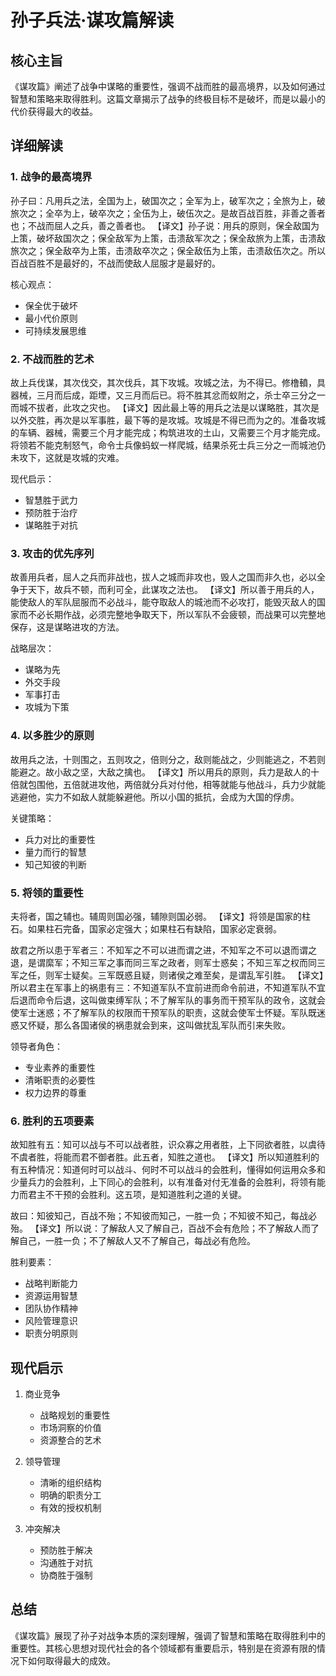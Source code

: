 # 孙子兵法·谋攻篇解读

## 核心主旨
《谋攻篇》阐述了战争中谋略的重要性，强调不战而胜的最高境界，以及如何通过智慧和策略来取得胜利。这篇文章揭示了战争的终极目标不是破坏，而是以最小的代价获得最大的收益。

## 详细解读

### 1. 战争的最高境界
孙子曰：凡用兵之法，全国为上，破国次之；全军为上，破军次之；全旅为上，破旅次之；全卒为上，破卒次之；全伍为上，破伍次之。是故百战百胜，非善之善者也；不战而屈人之兵，善之善者也。
【译文】孙子说：用兵的原则，保全敌国为上策，破坏敌国次之；保全敌军为上策，击溃敌军次之；保全敌旅为上策，击溃敌旅次之；保全敌卒为上策，击溃敌卒次之；保全敌伍为上策，击溃敌伍次之。所以百战百胜不是最好的，不战而使敌人屈服才是最好的。

核心观点：
- 保全优于破坏
- 最小代价原则
- 可持续发展思维

### 2. 不战而胜的艺术
故上兵伐谋，其次伐交，其次伐兵，其下攻城。攻城之法，为不得已。修橹轒，具器械，三月而后成，距堙，又三月而后已。将不胜其忿而蚁附之，杀士卒三分之一而城不拔者，此攻之灾也。
【译文】因此最上等的用兵之法是以谋略胜，其次是以外交胜，再次是以军事胜，最下等的是攻城。攻城是不得已而为之的。准备攻城的车辆、器械，需要三个月才能完成；构筑进攻的土山，又需要三个月才能完成。将领若不能克制怒气，命令士兵像蚂蚁一样爬城，结果杀死士兵三分之一而城池仍未攻下，这就是攻城的灾难。

现代启示：
- 智慧胜于武力
- 预防胜于治疗
- 谋略胜于对抗

### 3. 攻击的优先序列
故善用兵者，屈人之兵而非战也，拔人之城而非攻也，毁人之国而非久也，必以全争于天下，故兵不顿，而利可全，此谋攻之法也。
【译文】所以善于用兵的人，能使敌人的军队屈服而不必战斗，能夺取敌人的城池而不必攻打，能毁灭敌人的国家而不必长期作战，必须完整地争取天下，所以军队不会疲顿，而战果可以完整地保存，这是谋略进攻的方法。

战略层次：
- 谋略为先
- 外交手段
- 军事打击
- 攻城为下策

### 4. 以多胜少的原则
故用兵之法，十则围之，五则攻之，倍则分之，敌则能战之，少则能逃之，不若则能避之。故小敌之坚，大敌之擒也。
【译文】所以用兵的原则，兵力是敌人的十倍就包围他，五倍就进攻他，两倍就分兵对付他，相等就能与他战斗，兵力少就能逃避他，实力不如敌人就能躲避他。所以小国的抵抗，会成为大国的俘虏。

关键策略：
- 兵力对比的重要性
- 量力而行的智慧
- 知己知彼的判断

### 5. 将领的重要性
夫将者，国之辅也。辅周则国必强，辅隙则国必弱。
【译文】将领是国家的柱石。如果柱石完备，国家必定强大；如果柱石有缺陷，国家必定衰弱。

故君之所以患于军者三：不知军之不可以进而谓之进，不知军之不可以退而谓之退，是谓縻军；不知三军之事而同三军之政者，则军士惑矣；不知三军之权而同三军之任，则军士疑矣。三军既惑且疑，则诸侯之难至矣，是谓乱军引胜。
【译文】所以君主在军事上的祸患有三：不知道军队不宜前进而命令前进，不知道军队不宜后退而命令后退，这叫做束缚军队；不了解军队的事务而干预军队的政令，这就会使军士迷惑；不了解军队的权限而干预军队的职责，这就会使军士怀疑。军队既迷惑又怀疑，那么各国诸侯的祸患就会到来，这叫做扰乱军队而引来失败。

领导者角色：
- 专业素养的重要性
- 清晰职责的必要性
- 权力边界的尊重

### 6. 胜利的五项要素
故知胜有五：知可以战与不可以战者胜，识众寡之用者胜，上下同欲者胜，以虞待不虞者胜，将能而君不御者胜。此五者，知胜之道也。
【译文】所以知道胜利的有五种情况：知道何时可以战斗、何时不可以战斗的会胜利，懂得如何运用众多和少量兵力的会胜利，上下同心的会胜利，以有准备对付无准备的会胜利，将领有能力而君主不干预的会胜利。这五项，是知道胜利之道的关键。

故曰：知彼知己，百战不殆；不知彼而知己，一胜一负；不知彼不知己，每战必殆。
【译文】所以说：了解敌人又了解自己，百战不会有危险；不了解敌人而了解自己，一胜一负；不了解敌人又不了解自己，每战必有危险。

胜利要素：
- 战略判断能力
- 资源运用智慧
- 团队协作精神
- 风险管理意识
- 职责分明原则

## 现代启示

1. 商业竞争
   - 战略规划的重要性
   - 市场洞察的价值
   - 资源整合的艺术

2. 领导管理
   - 清晰的组织结构
   - 明确的职责分工
   - 有效的授权机制

3. 冲突解决
   - 预防胜于解决
   - 沟通胜于对抗
   - 协商胜于强制

## 总结
《谋攻篇》展现了孙子对战争本质的深刻理解，强调了智慧和策略在取得胜利中的重要性。其核心思想对现代社会的各个领域都有重要启示，特别是在资源有限的情况下如何取得最大的成效。 